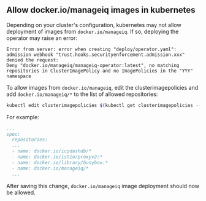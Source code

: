 ## Allow docker.io/manageiq images in kubernetes

Depending on your cluster's configuration, kubernetes may not allow deployment of images from `docker.io/manageiq`.  If so, deploying the operator may raise an error:
```
Error from server: error when creating "deploy/operator.yaml": admission webhook "trust.hooks.securityenforcement.admission.xxx" denied the request:
Deny "docker.io/manageiq/manageiq-operator:latest", no matching repositories in ClusterImagePolicy and no ImagePolicies in the "YYY" namespace
```
To allow images from `docker.io/manageiq`, edit the clusterimagepolicies and add `docker.io/manageiq/*` to the list of allowed repositories:

```bash
kubectl edit clusterimagepolicies $(kubectl get clusterimagepolicies --no-headers | awk ‘{print $1}’)
````

For example:
```yaml
...
spec:
  repositories:
  ...
  - name: docker.io/icpdashdb/*
  - name: docker.io/istio/proxyv2:*
  - name: docker.io/library/busybox:*
  - name: docker.io/manageiq/*
  ...
```
After saving this change, `docker.io/manageiq` image deployment should now be allowed.
